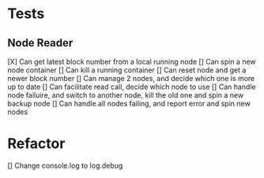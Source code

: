 # Tests

## Node Reader
[X] Can get latest block number from a local running node
[] Can spin a new node container
[] Can kill a running container
[] Can reset node and get a newer block number
[] Can manage 2 nodes, and decide which one is more up to date
[] Can facilitate read call, decide which node to use
[] Can handle node failuire, and switch to another node, kill the old one and spin a new backup node
[] Can handle all nodes failing, and report error and spin new nodes


# Refactor

[] Change console.log to log.debug